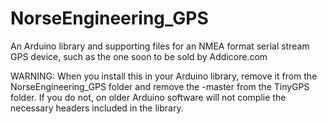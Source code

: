 # NorseEngineering_GPS
An Arduino library and supporting files for an NMEA format serial stream GPS device, such as the one soon to be sold by Addicore.com

WARNING: When you install this in your Arduino library, remove it from the NorseEngineering_GPS folder and remove the -master from the TinyGPS folder. If you do not, on older Arduino software will not complie the necessary headers included in the library.
